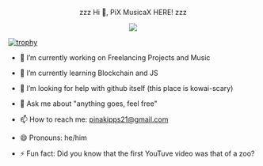 <p align = "center">
zzz Hi 👋, PiX MusicaX HERE! zzz

<p align="center">
  <img src="https://github.com/PixMusicaX/PiXMusicaX/blob/main/ult2.gif" />
</p>
</p>

  [![trophy](https://github-profile-trophy.vercel.app/?username=PixMusicaX&theme=onedark)](https://github.com/ryo-ma/github-profile-trophy)

- 🔭 I’m currently working on Freelancing Projects and Music

- 🌱 I’m currently learning Blockchain and JS

<!--- 👯 I’m looking to collaborate on -->
- 🤔 I’m looking for help with github itself (this place is kowai-scary)

- 💬 Ask me about "anything goes, feel free"

- 📫 How to reach me: pinakipps21@gmail.com

- 😄 Pronouns: he/him

- ⚡ Fun fact: Did you know that the first YouTuve video was that of a zoo?
<!--
comment syntax
-->
